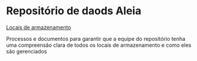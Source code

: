 # Repositório de daods Aleia

<a href="/documentos/LocalArmazenamento.md">Locais de armazenamento</a>

Processos e documentos para garantir que a equipe do repositório tenha uma compreensão clara de todos os locais de armazenamento e como eles são gerenciados
